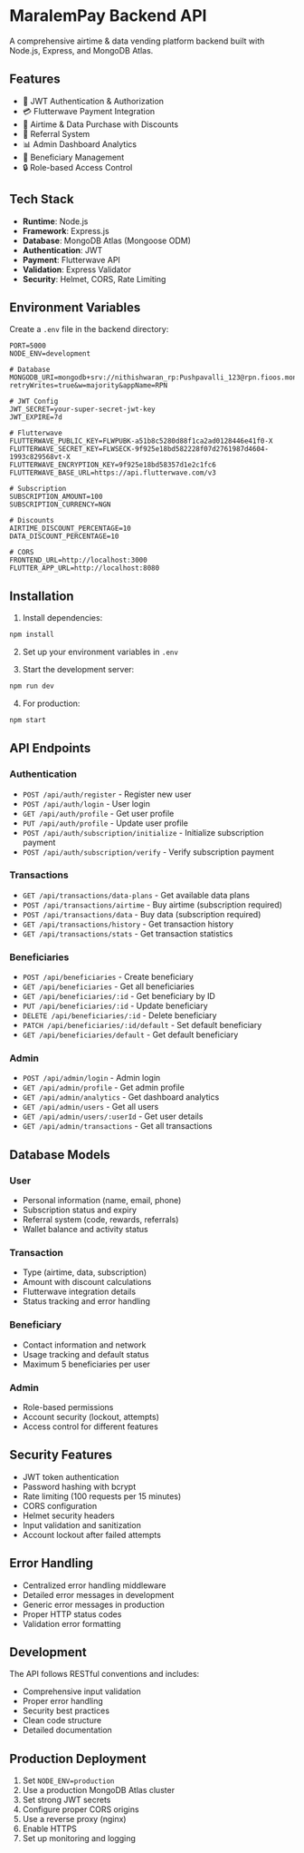 # MaralemPay Backend API

A comprehensive airtime & data vending platform backend built with Node.js, Express, and MongoDB Atlas.

## Features

- 🔐 JWT Authentication & Authorization
- 💳 Flutterwave Payment Integration
- 📱 Airtime & Data Purchase with Discounts
- 👥 Referral System
- 📊 Admin Dashboard Analytics
- 🎯 Beneficiary Management
- 🔒 Role-based Access Control

## Tech Stack

- **Runtime**: Node.js
- **Framework**: Express.js
- **Database**: MongoDB Atlas (Mongoose ODM)
- **Authentication**: JWT
- **Payment**: Flutterwave API
- **Validation**: Express Validator
- **Security**: Helmet, CORS, Rate Limiting

## Environment Variables

Create a `.env` file in the backend directory:

```env
PORT=5000
NODE_ENV=development

# Database
MONGODB_URI=mongodb+srv://nithishwaran_rp:Pushpavalli_123@rpn.fioos.mongodb.net/maralempay?retryWrites=true&w=majority&appName=RPN

# JWT Config
JWT_SECRET=your-super-secret-jwt-key
JWT_EXPIRE=7d

# Flutterwave
FLUTTERWAVE_PUBLIC_KEY=FLWPUBK-a51b8c5280d88f1ca2ad0128446e41f0-X
FLUTTERWAVE_SECRET_KEY=FLWSECK-9f925e18bd582228f07d2761987d4604-1993c829568vt-X
FLUTTERWAVE_ENCRYPTION_KEY=9f925e18bd58357d1e2c1fc6
FLUTTERWAVE_BASE_URL=https://api.flutterwave.com/v3

# Subscription
SUBSCRIPTION_AMOUNT=100
SUBSCRIPTION_CURRENCY=NGN

# Discounts
AIRTIME_DISCOUNT_PERCENTAGE=10
DATA_DISCOUNT_PERCENTAGE=10

# CORS
FRONTEND_URL=http://localhost:3000
FLUTTER_APP_URL=http://localhost:8080
```

## Installation

1. Install dependencies:
```bash
npm install
```

2. Set up your environment variables in `.env`

3. Start the development server:
```bash
npm run dev
```

4. For production:
```bash
npm start
```

## API Endpoints

### Authentication
- `POST /api/auth/register` - Register new user
- `POST /api/auth/login` - User login
- `GET /api/auth/profile` - Get user profile
- `PUT /api/auth/profile` - Update user profile
- `POST /api/auth/subscription/initialize` - Initialize subscription payment
- `POST /api/auth/subscription/verify` - Verify subscription payment

### Transactions
- `GET /api/transactions/data-plans` - Get available data plans
- `POST /api/transactions/airtime` - Buy airtime (subscription required)
- `POST /api/transactions/data` - Buy data (subscription required)
- `GET /api/transactions/history` - Get transaction history
- `GET /api/transactions/stats` - Get transaction statistics

### Beneficiaries
- `POST /api/beneficiaries` - Create beneficiary
- `GET /api/beneficiaries` - Get all beneficiaries
- `GET /api/beneficiaries/:id` - Get beneficiary by ID
- `PUT /api/beneficiaries/:id` - Update beneficiary
- `DELETE /api/beneficiaries/:id` - Delete beneficiary
- `PATCH /api/beneficiaries/:id/default` - Set default beneficiary
- `GET /api/beneficiaries/default` - Get default beneficiary

### Admin
- `POST /api/admin/login` - Admin login
- `GET /api/admin/profile` - Get admin profile
- `GET /api/admin/analytics` - Get dashboard analytics
- `GET /api/admin/users` - Get all users
- `GET /api/admin/users/:userId` - Get user details
- `GET /api/admin/transactions` - Get all transactions

## Database Models

### User
- Personal information (name, email, phone)
- Subscription status and expiry
- Referral system (code, rewards, referrals)
- Wallet balance and activity status

### Transaction
- Type (airtime, data, subscription)
- Amount with discount calculations
- Flutterwave integration details
- Status tracking and error handling

### Beneficiary
- Contact information and network
- Usage tracking and default status
- Maximum 5 beneficiaries per user

### Admin
- Role-based permissions
- Account security (lockout, attempts)
- Access control for different features

## Security Features

- JWT token authentication
- Password hashing with bcrypt
- Rate limiting (100 requests per 15 minutes)
- CORS configuration
- Helmet security headers
- Input validation and sanitization
- Account lockout after failed attempts

## Error Handling

- Centralized error handling middleware
- Detailed error messages in development
- Generic error messages in production
- Proper HTTP status codes
- Validation error formatting

## Development

The API follows RESTful conventions and includes:
- Comprehensive input validation
- Proper error handling
- Security best practices
- Clean code structure
- Detailed documentation

## Production Deployment

1. Set `NODE_ENV=production`
2. Use a production MongoDB Atlas cluster
3. Set strong JWT secrets
4. Configure proper CORS origins
5. Use a reverse proxy (nginx)
6. Enable HTTPS
7. Set up monitoring and logging
